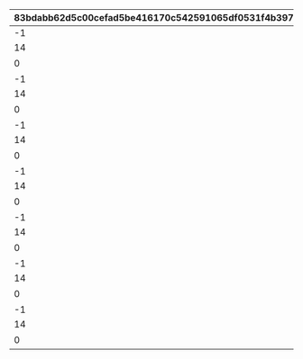 |83bdabb62d5c00cefad5be416170c542591065df0531f4b397190719a89ead0c|a4fc6daa1e27ba2f6f7b4d11e5058904e3b89c41cd1de6e93352e780e7ee6ea6|d9bd18a97f8530ca5614d88dcd7bcfbe84b8817b4a906e415fcee36929f99fb9|ebb8c1e8c66f8c690eaac44c8822c1da858587ddfeb0167b82a832c1caaf9eda|72c611f52ee4c16cac331224127b29f81754397f28f64c7e975f32cb3a37cedc|c036dd29f20c22a4f661c377164fe55d96111033d55471d2d608b0ef9f51b7a2|c4720844ca93e22a188f8c1f2ffb9cfdd849d17fa8d41245012dd189d074b8f8|257fd4e44f24600187d20fc45f29baf43d87b705bc9f735ecf3715252f9bd1a1|bbaf01720ef0f1f0d69b901f873f37cbb2b3eeaddf3865a2c7cda79af95e99be|fec58c7246ef285957b9d8dda66cdb6b4cc50001cdc5f073d9ba252604d55658|
| --- | --- | --- | --- | --- | --- | --- | --- | --- | --- |
|-1|53003||3|15|10001|2|22|8|2|
|14|53003||3|1|10002|1|22|5|1|
|0|52019|ワカナの施し|3|0|10003|0|23|2|0|
|-1|53003||4|15|10004|2|22|8|2|
|14|53003||4|1|10005|1|22|5|1|
|0|52019|ワカナの施し|4|0|10006|0|23|2|0|
|-1|53003||5|15|10007|2|22|8|2|
|14|53003||5|1|10008|1|22|5|1|
|0|52019|ワカナの施し|5|0|10009|0|23|2|0|
|-1|53003||6|15|10010|2|22|8|2|
|14|53003||6|1|10011|1|22|5|1|
|0|52019|ワカナの施し|6|0|10012|0|23|2|0|
|-1|53003||7|15|10013|2|22|8|2|
|14|53003||7|1|10014|1|22|5|1|
|0|52019|ワカナの施し|7|0|10015|0|23|2|0|
|-1|53003||8|15|10016|2|22|8|2|
|14|53003||8|1|10017|1|22|5|1|
|0|52019|ワカナの施し|8|0|10018|0|23|2|0|
|-1|53003||9|15|10019|2|22|8|2|
|14|53003||9|1|10020|1|22|5|1|
|0|52019|ワカナの施し|9|0|10021|0|23|2|0|